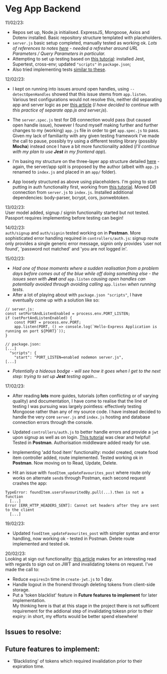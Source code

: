 # Veg App Backend       

11/02/23:       
- Repos set up, Node.js initialised. ExpressJS, Mongoose, Axios and Dotenv installed. Basic repository structure templated with placeholders.          
- `server.js` basic setup completed, manually tested as working ok. _Lots of references to notes [here](https://github.com/hphilpotts/SEI-66-Notes/blob/main/week4/w4d2-Express.md) - needed a refresher around URL Parameters / Query Parameters in particular._       
- Attempting to set up testing based on [this tutorial](https://www.freecodecamp.org/news/how-to-test-in-express-and-mongoose-apps/): installed Jest, Supertest, cross-env; updated `"scripts"` in `package.json`;      
- Also tried implementing tests [similar to these](https://dev.to/eetukudo_/server-side-testing-with-jest-1pj).

12/02/23:       
- I kept on running into issues around open handles, using `--detectOpenHandles` showed that this issue stems from `app.listen`. Various test configurations would not resolve this, neither did separating app and server logic as per [this article](https://dev.to/nermineslimane/always-separate-app-and-server-files--1nc7) (_I have decided to continue with this practice of separate app.js and server.js_).      
- The `server.spec.js` test for DB connection would pass (but caused open handle issue), however I found myself making further and further changes to my (working) `app.js` file in order to get  `app.spec.js` to pass. Given my lack of familiarity with any given testing framework I've made the call to pause, possibly try using a different testing library (possibly **Mocha**) instead once I have a bit more functionality added (_I'll continue with my plan to use **Jest** in my frontend app_).      
- I'm basing my structure on the three-layer app structure detailed [here](https://blog.treblle.com/egergr/) - again, the server/app split is proposed by the author (albeit with `app.js` renamed to `index.js` and placed in an `app/` folder).       

- App loosely structured as above using placeholders. I'm going to start putting in auth functionality first, working from [this tutorial](https://medium.com/swlh/user-authentication-using-mern-stack-part-1-backend-cd4d193f15b1). Moved DB connection from `server.js` to `index.js`. Installed additional dependencies: body-parser, bcrypt, cors, jsonwebtoken.       

13/02/23:       
User model added, signup / signin functionality started but not tested. Passport requires implementing before testing can begin!        

14/02/23:       
`auth/signup` and `auth/signin` tested working on in **Postman**. More sophisticated error handling required in `controllers/auth.js`: signup route only provides a single generic error message, signin only provides 'user not found', 'password not matched' and 'you are not logged in'.        

15/02/23:       
- _Had one of those moments where a sudden realisation from a problem days before comes out of the blue while off doing something else - the issues seen with **Jest** and_ `app.listen` _causing open handles can potentially avoided through avoiding calling_ `app.listen` _when running tests_.     
- After a lot of playing about with `package.json "scripts"`, I have eventually come up with a solution like so:        

```
// server.js:
const setPortAndListenEnabled = process.env.PORT_LISTEN;
if (setPortAndListenEnabled) {
    const PORT = process.env.PORT;
    app.listen(PORT, () => console.log(`Hello-Express Application is running on port ${PORT}`));
}
```

```
// package.json:
[...]
  "scripts": {
    "start": "PORT_LISTEN=enabled nodemon server.js",
[...]
```

- _Potentially a hideous bodge - will see how it goes when I get to the next step: trying to set up **Jest** testing again_...       

17/02/23:       
- After reading **lots** more guides, tutorials (often conflicting or of varying quality) and documentation, I have come to realise that the line of testing I was pursuing was largely pointless: effectively testing Mongoose rather than any of my source code. I have instead decided to handle the very core `server.js` and `index.js` hosting and database connection errors through the console.        

- Updated `controllers/auth.js` to better handle errors and provide a `jwt` upon signup as well as on login. [This tutorial](https://dev.to/jeffreythecoder/setup-jwt-authentication-in-mern-from-scratch-ib4) was clear and helpful! Tested in **Postman**. Authorisation middleware added ready for use.    

- Implementing 'add food item' functionality: model created, create food item controller added, route implemented. Tested working ok in **Postman**. Now moving on to Read, Update, Delete.   
- Hit an issue with `foodItem_updateFavourites_post` where route only works on alternate `send`s through Postman, each second request crashes the app:   
```
TypeError: foundItem.usersFavouritedBy.pull(...).then is not a function
  [...]
Error [ERR_HTTP_HEADERS_SENT]: Cannot set headers after they are sent to the client
  [...]
```
19/02/23:   
- Updated `foodItem_updateFavourites_post` with simpler syntax and error handling, now working ok - tested in Postman. Delete route implemented and tested ok.    

20/02/23:   
Looking at sign out functionality: [this article](https://medium.com/devgorilla/how-to-log-out-when-using-jwt-a8c7823e8a6) makes for an interesting read with regards to sign out on JWT and invalidating tokens on request. I've made the call to:   
- Reduce `expiresIn` time in `create-jwt.js` to 1 day.    
- Handle logout in the fronend through deleting tokens from client-side storage.    
- Put a 'token blacklist' feature in **Future features to implement** for later implementation.   
My thinking here is that at this stage in the project there is not sufficent requirement for the addional step of invalidating tokesn prior to their expiry: in short, my efforts would be better spend elsewhere!    

## Issues to resolve:

## Future features to implement:
- 'Blacklisting' of tokens which required invalidation prior to their expiration time.    